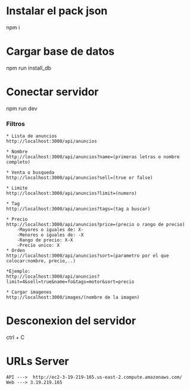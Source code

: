 # Instalar el pack json
npm i

# Cargar base de datos
npm run install_db

# Conectar servidor
npm run dev

### Filtros

    * Lista de anuncios
    http://localhost:3000/api/anuncios

    * Nombre
    http://localhost:3000/api/anuncios?name=(primeras letras o nombre completo)

    * Venta o busqueda
    http://localhost:3000/api/anuncios?sell=(true or false)

    * Limite
    http://localhost:3000/api/anuncios?limit=(numero)

    * Tag
    http://localhost:3000/api/anuncios?tags=(tag a buscar)

    * Precio
    http://localhost:3000/api/anuncios?price=(precio o rango de precio)
        -Mayores o iguales de: X-
        -Menores o iguales de: -X
        -Rango de precio: X-X
        -Precio unico: X
    * Orden
    http://localhost:3000/api/anuncios?sort=(parametro por el que colocar:nombre, precio,..)

    *Ejemplo:
    http://localhost:3000/api/anuncios?limit=4&sell=true&name=fo&tags=motor&sort=precio

    * Cargar imagenes
    http://localhost:3000/images/(nombre de la imagen)

# Desconexion del servidor
ctrl + C

# URLs Server
    API --->  http://ec2-3-19-219-165.us-east-2.compute.amazonaws.com/
    Web ---> 3.19.219.165

